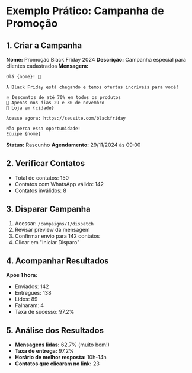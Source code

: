 # Exemplo Prático: Campanha de Promoção

## 1. Criar a Campanha

**Nome:** Promoção Black Friday 2024
**Descrição:** Campanha especial para clientes cadastrados
**Mensagem:**
```
Olá {nome}! 🎉

A Black Friday está chegando e temos ofertas incríveis para você!

🔥 Descontos de até 70% em todos os produtos
📅 Apenas nos dias 29 e 30 de novembro
📍 Loja em {cidade}

Acesse agora: https://seusite.com/blackfriday

Não perca essa oportunidade!
Equipe {nome}
```

**Status:** Rascunho
**Agendamento:** 29/11/2024 às 09:00

## 2. Verificar Contatos

- Total de contatos: 150
- Contatos com WhatsApp válido: 142
- Contatos inválidos: 8

## 3. Disparar Campanha

1. Acessar: `/campaigns/1/dispatch`
2. Revisar preview da mensagem
3. Confirmar envio para 142 contatos
4. Clicar em "Iniciar Disparo"

## 4. Acompanhar Resultados

**Após 1 hora:**
- Enviados: 142
- Entregues: 138
- Lidos: 89
- Falharam: 4
- Taxa de sucesso: 97.2%

## 5. Análise dos Resultados

- **Mensagens lidas:** 62.7% (muito bom!)
- **Taxa de entrega:** 97.2%
- **Horário de melhor resposta:** 10h-14h
- **Contatos que clicaram no link:** 23 